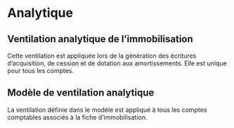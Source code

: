 # Analytique


## Ventilation analytique de l’immobilisation


Cette ventilation est appliquée lors de la génération 
 des écritures d’acquisition, de cession et de dotation aux amortissements. 
 Elle est unique pour tous les comptes.


## Modèle de ventilation analytique


La ventilation définie dans le modèle est appliqué 
 à tous les comptes comptables associés à la fiche d’immobilisation.


